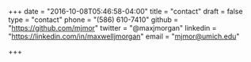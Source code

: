 +++
date = "2016-10-08T05:46:58-04:00"
title = "contact"
draft = false
type = "contact"
phone = "(586) 610-7410"
github = "https://github.com/mjmor"
twitter = "@maxjmorgan"
linkedin = "https://linkedin.com/in/maxwelljmorgan"
email = "mjmor@umich.edu"

+++

